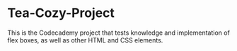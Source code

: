 # Tea-Cozy-Project
This is the Codecademy project that tests knowledge and implementation of flex boxes, as well as other HTML and CSS elements.
